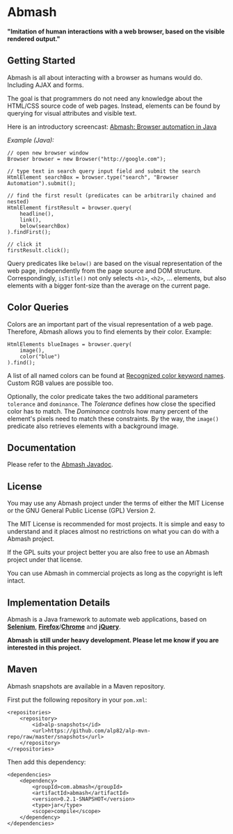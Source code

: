 Abmash
======
**"Imitation of human interactions with a web browser, based on the visible rendered output."**

Getting Started
---------------
Abmash is all about interacting with a browser as humans would do. Including AJAX and forms.

The goal is that programmers do not need any knowledge about the HTML/CSS source code of web pages.
Instead, elements can be found by querying for visual attributes and visible text.

Here is an introductory screencast: [Abmash: Browser automation in Java](http://www.youtube.com/watch?v=Il0191C8fg8)

*Example (Java):*

	// open new browser window
	Browser browser = new Browser("http://google.com");
  
	// type text in search query input field and submit the search
	HtmlElement searchBox = browser.type("search", "Browser Automation").submit();
  
	// find the first result (predicates can be arbitrarily chained and nested)
	HtmlElement firstResult = browser.query(
		headline(),
		link(),
		below(searchBox)
	).findFirst();
  
	// click it
	firstResult.click();

Query predicates like `below()` are based on the visual representation of the web
page, independently from the page source and DOM structure. Correspondingly,
`isTitle()` not only selects `<h1>`, `<h2>`, ... elements, but also elements with a
bigger font-size than the average on the current page.

Color Queries
-------------
Colors are an important part of the visual representation of a web page. Therefore, Abmash allows you to
find elements by their color. Example:

	HtmlElements blueImages = browser.query(
		image(),
		color("blue")
	).find();

A list of all named colors can be found at [Recognized color keyword names](http://www.w3.org/TR/SVG/types.html#ColorKeywords).
Custom RGB values are possible too.

Optionally, the color predicate takes the two additional parameters `tolerance` and `dominance`.
The *Tolerance* defines how close the specified color has to match.
The *Dominance* controls how many percent of the element's pixels need to match these constraints.
By the way, the `image()` predicate also retrieves elements with a background image.

Documentation
-------------
Please refer to the [Abmash Javadoc](http://alp82.github.com/abmash/doc/).

License
-------
You may use any Abmash project under the terms of either the MIT License or the GNU General Public License (GPL) Version 2.

The MIT License is recommended for most projects. It is simple and easy to understand and it places almost no restrictions
on what you can do with a Abmash project.

If the GPL suits your project better you are also free to use an Abmash project under that license.

You can use Abmash in commercial projects as long as the copyright is left intact.

Implementation Details
----------------------
Abmash is a Java framework to automate web applications, based on **[Selenium](http://seleniumhq.org/)**,
**[Firefox](http://www.mozilla.org/firefox/)**/**[Chrome](http://www.google.com/chrome/)** and **[jQuery](http://jquery.com/)**.

**Abmash is still under heavy development. Please let me know if you are interested in this project.**

Maven
-----
Abmash snapshots are available in a Maven repository.

First put the following repository in your `pom.xml`:

	<repositories>
		<repository>
			<id>alp-snapshots</id>
			<url>https://github.com/alp82/alp-mvn-repo/raw/master/snapshots</url>
		</repository>
	</repositories>

Then add this dependency:

	<dependencies>
		<dependency>
			<groupId>com.abmash</groupId>
			<artifactId>abmash</artifactId>
			<version>0.2.1-SNAPSHOT</version>
			<type>jar</type>
			<scope>compile</scope>
		</dependency>
	</dependencies>
